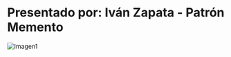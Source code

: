 # Presentado por: Iván Zapata - Patrón Memento
![Imagen1](https://user-images.githubusercontent.com/86697208/205514122-909fec1f-8c20-43f3-8525-550a023b690f.png)

